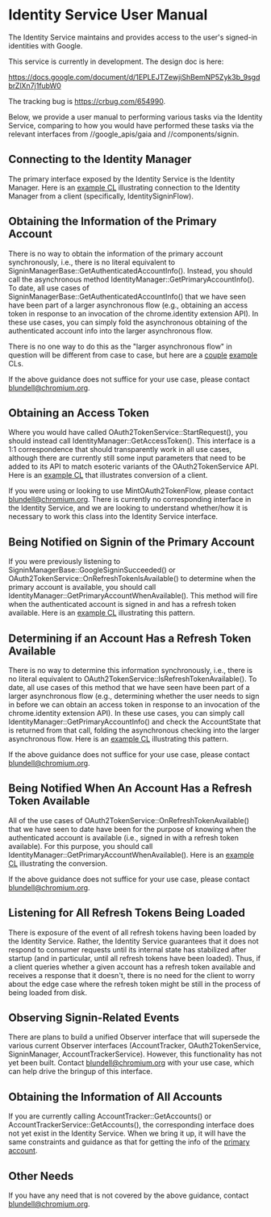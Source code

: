 # Identity Service User Manual

The Identity Service maintains and provides access to the user's signed-in
identities with Google.

This service is currently in development. The design doc is here:

https://docs.google.com/document/d/1EPLEJTZewjiShBemNP5Zyk3b_9sgdbrZlXn7j1fubW0

The tracking bug is https://crbug.com/654990.

Below, we provide a user manual to performing various tasks via the Identity
Service, comparing to how you would have performed these tasks via the relevant
interfaces from //google_apis/gaia and //components/signin.

## Connecting to the Identity Manager

The primary interface exposed by the Identity Service is the Identity Manager.
Here is an [example CL](https://chromium-review.googlesource.com/c/539637/)
illustrating connection to the Identity Manager from a client
(specifically, IdentitySigninFlow).

## Obtaining the Information of the Primary Account

There is no way to obtain the information of the primary account synchronously,
i.e., there is no literal equivalent to
SigninManagerBase::GetAuthenticatedAccountInfo(). Instead, you should call the
asynchronous method IdentityManager::GetPrimaryAccountInfo(). To date, all use
cases of SigninManagerBase::GetAuthenticatedAccountInfo() that we have seen have
been part of a larger asynchronous flow (e.g., obtaining an access token in
response to an invocation of the chrome.identity extension API). In these use
cases, you can simply fold the asynchronous obtaining of the authenticated
account info into the larger asynchronous flow.

There is no one way to do this as the "larger asynchronous flow" in question
will be different from case to case, but here are a
[couple](https://chromium-review.googlesource.com/c/536754/)
[example](https://chromium-review.googlesource.com/c/558096/) CLs.

If the above guidance does not suffice for your use case, please contact
blundell@chromium.org.

## Obtaining an Access Token

Where you would have called OAuth2TokenService::StartRequest(), you should
instead call IdentityManager::GetAccessToken(). This interface is a 1:1
correspondence that should transparently work in all use cases, although there
are currently still some input parameters that need to be added to its API to
match esoteric variants of the OAuth2TokenService API. Here is an [example
CL](https://chromium-review.googlesource.com/c/514047/) that illustrates
conversion of a client.

If you were using or looking to use MintOAuth2TokenFlow, please contact
blundell@chromium.org. There is currently no corresponding interface in the
Identity Service, and we are looking to understand whether/how it is necessary
to work this class into the Identity Service interface.

## Being Notified on Signin of the Primary Account

If you were previously listening to SigninManagerBase::GoogleSigninSucceeded()
or OAuth2TokenService::OnRefreshTokenIsAvailable() to determine when the primary
account is available, you should call
IdentityManager::GetPrimaryAccountWhenAvailable(). This method will fire when
the authenticated account is signed in and has a refresh token available. Here
is an [example CL](https://chromium-review.googlesource.com/c/539637/)
illustrating this pattern.

## Determining if an Account Has a Refresh Token Available

There is no way to determine this information synchronously, i.e., there is no
literal equivalent to OAuth2TokenService::IsRefreshTokenAvailable().  To date,
all use cases of this method that we have seen have been part of a larger
asynchronous flow (e.g., determining whether the user needs to sign in before we
can obtain an access token in response to an invocation of the chrome.identity
extension API). In these use cases, you can simply call
IdentityManager::GetPrimaryAccountInfo() and check the AccountState that is
returned from that call, folding the asynchronous checking into the larger
asynchronous flow. Here is an [example
CL](https://chromium-review.googlesource.com/c/538672/) illustrating this
pattern.

If the above guidance does not suffice for your use case, please contact
blundell@chromium.org.

## Being Notified When An Account Has a Refresh Token Available

All of the use cases of OAuth2TokenService::OnRefreshTokenAvailable() that we
have seen to date have been for the purpose of knowing when the authenticated
account is available (i.e., signed in with a refresh token available). For this
purpose, you should call IdentityManager::GetPrimaryAccountWhenAvailable(). Here
is an [example CL](https://chromium-review.googlesource.com/c/539637/) illustrating the conversion.

If the above guidance does not suffice for your use case, please contact
blundell@chromium.org.

## Listening for All Refresh Tokens Being Loaded

There is exposure of the event of all refresh tokens having been loaded by the
Identity Service. Rather, the Identity Service guarantees that it does not
respond to consumer requests until its internal state has stabilized after
startup (and in particular, until all refresh tokens have been loaded). Thus,
if a client queries whether a given account has a refresh token available and
receives a response that it doesn't, there is no need for the client to worry
about the edge case where the refresh token might be still in the process of
being loaded from disk.

## Observing Signin-Related Events

There are plans to build a unified Observer interface that will supersede the
various current Observer interfaces (AccountTracker, OAuth2TokenService,
SigninManager, AccountTrackerService). However, this functionality has not yet
been built. Contact blundell@chromium.org with your use case, which can help
drive the bringup of this interface.

## Obtaining the Information of All Accounts

If you are currently calling AccountTracker::GetAccounts() or
AccountTrackerService::GetAccounts(), the corresponding interface does not yet
exist in the Identity Service. When we bring it up, it will have the same
constraints and guidance as that for getting the info of the [primary
account](#obtaining-the-information-of-the-primary-account).

## Other Needs

If you have any need that is not covered by the above guidance, contact
blundell@chromium.org.
